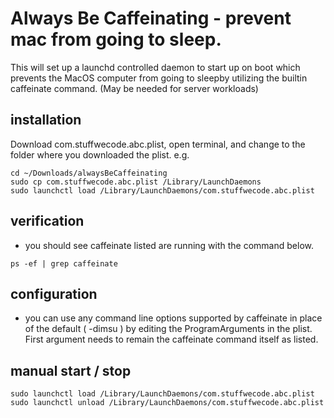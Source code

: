 # Always Be Caffeinating - prevent mac from going to sleep.

This will set up a launchd controlled daemon to start up on boot which prevents the MacOS computer from going to sleepby utilizing the builtin caffeinate command.  (May be needed for server workloads)

## installation

Download com.stuffwecode.abc.plist, open terminal, and change to the folder where you downloaded the plist.  e.g.

```console
cd ~/Downloads/alwaysBeCaffeinating
sudo cp com.stuffwecode.abc.plist /Library/LaunchDaemons
sudo launchctl load /Library/LaunchDaemons/com.stuffwecode.abc.plist
```

## verification

- you should see caffeinate listed are running with the command below.

```console
ps -ef | grep caffeinate
```

## configuration

- you can use any command line options supported by caffeinate in place of the default ( -dimsu ) by editing the ProgramArguments in the plist.  First argument needs to remain the caffeinate command itself as listed.

## manual start / stop

```console
sudo launchctl load /Library/LaunchDaemons/com.stuffwecode.abc.plist 
sudo launchctl unload /Library/LaunchDaemons/com.stuffwecode.abc.plist
```
